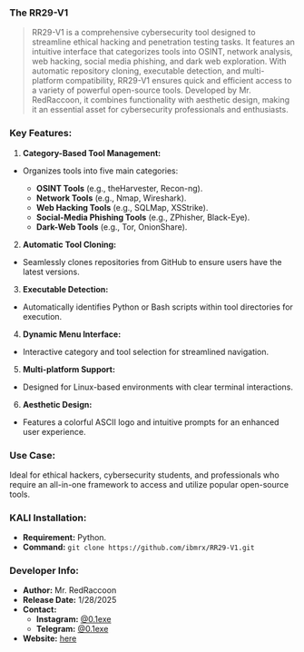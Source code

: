 ### **The RR29-V1**

> RR29-V1 is a comprehensive cybersecurity tool designed to streamline ethical hacking and penetration testing tasks. It features an intuitive interface that categorizes tools into OSINT, network analysis, web hacking, social media phishing, and dark web exploration. With automatic repository cloning, executable detection, and multi-platform compatibility, RR29-V1 ensures quick and efficient access to a variety of powerful open-source tools. Developed by Mr. RedRaccoon, it combines functionality with aesthetic design, making it an essential asset for cybersecurity professionals and enthusiasts.

### **Key Features:**

1. **Category-Based Tool Management:**
- Organizes tools into five main categories:
   
  - **OSINT Tools** (e.g., theHarvester, Recon-ng).
  - **Network Tools** (e.g., Nmap, Wireshark).
  - **Web Hacking Tools** (e.g., SQLMap, XSStrike).
  - **Social-Media Phishing Tools** (e.g., ZPhisher, Black-Eye).
  - **Dark-Web Tools** (e.g., Tor, OnionShare).
  

2. **Automatic Tool Cloning:**
-  Seamlessly clones repositories from GitHub to ensure users have the latest versions.

3. **Executable Detection:**
- Automatically identifies Python or Bash scripts within tool directories for execution.

4. **Dynamic Menu Interface:**
-  Interactive category and tool selection for streamlined navigation.

5. **Multi-platform Support:**
- Designed for Linux-based environments with clear terminal interactions.

6. **Aesthetic Design:**
- Features a colorful ASCII logo and intuitive prompts for an enhanced user experience.

### **Use Case:**
Ideal for ethical hackers, cybersecurity students, and professionals who require an all-in-one framework to access and utilize popular open-source tools.

### **KALI Installation:**
- **Requirement:** Python.
- **Command:**
`git clone https://github.com/ibmrx/RR29-V1.git`

### **Developer Info:**
- **Author:** Mr. RedRaccoon
- **Release Date:** 1/28/2025
- **Contact:**
  - **Instagram:** [@0.1exe](https://www.instagram.com/0.1exe/)
  - **Telegram:** [@0.1exe](https://t.me/cd_0xe1i)
- **Website:** [here](https://0xe1i.blogspot.com/)



